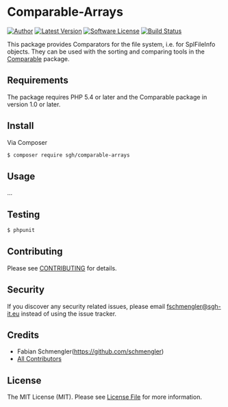 # Comparable-Arrays

[![Author](http://img.shields.io/badge/author-@fschmengler-blue.svg?style=flat-square)](https://twitter.com/fschmengler)
[![Latest Version](https://img.shields.io/github/release/schmengler/comparable-arrays.svg?style=flat-square)](https://github.com/schmengler/comparable-arrays/releases)
[![Software License](https://img.shields.io/badge/license-MIT-brightgreen.svg?style=flat-square)](LICENSE.md)
[![Build Status](https://img.shields.io/travis/schmengler/comparable-arrays/master.svg?style=flat-square)](https://travis-ci.org/schmengler/comparable-fileystem)

This package provides Comparators for the file system, i.e. for SplFileInfo objects.
They can be used with the sorting and comparing tools in the [Comparable](https://github.com/schmengler/Comparator-Tools) package.

## Requirements

The package requires PHP 5.4 or later and the Comparable package in version 1.0 or later.

## Install

Via Composer

``` bash
$ composer require sgh/comparable-arrays
```

## Usage

...

## Testing

``` bash
$ phpunit
```

## Contributing

Please see [CONTRIBUTING](CONTRIBUTING.md) for details.

## Security

If you discover any security related issues, please email fschmengler@sgh-it.eu instead of using the issue tracker.

## Credits

- Fabian Schmengler(https://github.com/schmengler)
- [All Contributors](../../contributors)

## License

The MIT License (MIT). Please see [License File](LICENSE.md) for more information.
